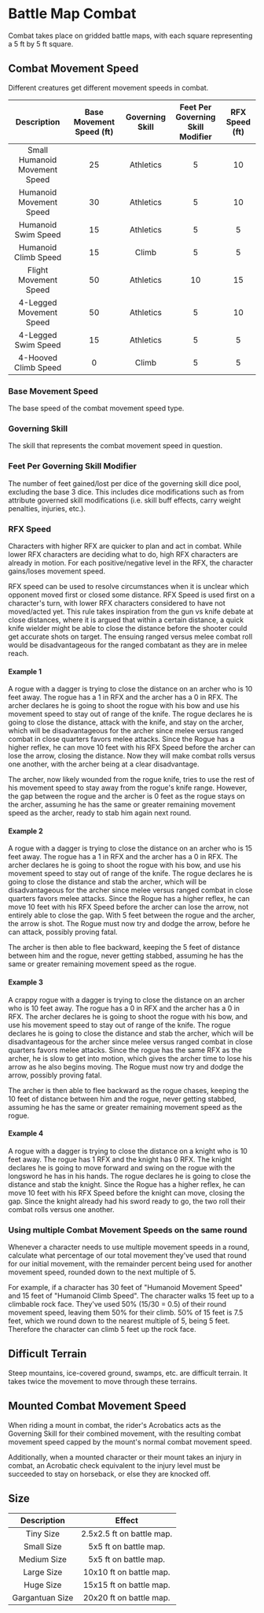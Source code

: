 # Battle Map Combat

Combat takes place on gridded battle maps, with each square representing a 5 ft by 5 ft square.

## Combat Movement Speed

Different creatures get different movement speeds in combat.

|          Description          | Base Movement Speed (ft) | Governing Skill | Feet Per Governing<br />Skill Modifier | RFX Speed (ft) |
| :---------------------------: | :----------------------: | :-------------: | :------------------------------------: | :------------: |
| Small Humanoid Movement Speed |            25            |    Athletics    |                   5                   |       10       |
|    Humanoid Movement Speed    |            30            |    Athletics    |                   5                   |       10       |
|      Humanoid Swim Speed      |            15            |    Athletics    |                   5                   |       5       |
|     Humanoid Climb Speed     |            15            |      Climb      |                   5                   |       5       |
|     Flight Movement Speed     |            50            |    Athletics    |                   10                   |       15       |
|    4-Legged Movement Speed    |            50            |    Athletics    |                   5                   |       10       |
|      4-Legged Swim Speed      |            15            |    Athletics    |                   5                   |       5       |
|     4-Hooved Climb Speed     |            0            |      Climb      |                   5                   |       5       |

### Base Movement Speed

The base speed of the combat movement speed type.

### Governing Skill

The skill that represents the combat movement speed in question.

### Feet Per Governing Skill Modifier

The number of feet gained/lost per dice of the governing skill dice pool, excluding the base 3 dice. This includes dice modifications such as from attribute governed skill modifications (i.e. skill buff effects, carry weight penalties, injuries, etc.).

### RFX Speed

Characters with higher RFX are quicker to plan and act in combat. While lower RFX characters are deciding what to do, high RFX characters are already in motion. For each positive/negative level in the RFX, the character gains/loses movement speed.

RFX speed can be used to resolve circumstances when it is unclear which opponent moved first or closed some distance. RFX Speed is used first on a character's turn, with lower RFX characters considered to have not moved/acted yet. This rule takes inspiration from the gun vs knife debate at close distances, where it is argued that within a certain distance, a quick knife wielder might be able to close the distance before the shooter could get accurate shots on target. The ensuing ranged versus melee combat roll would be disadvantageous for the ranged combatant as they are in melee reach.

#### Example 1

A rogue with a dagger is trying to close the distance on an archer who is 10 feet away. The rogue has a 1 in RFX and the archer has a 0 in RFX. The archer declares he is going to shoot the rogue with his bow and use his movement speed to stay out of range of the knife. The rogue declares he is going to close the distance, attack with the knife, and stay on the archer, which will be disadvantageous for the archer since melee versus ranged combat in close quarters favors melee attacks. Since the Rogue has a higher reflex, he can move 10 feet with his RFX Speed before the archer can lose the arrow, closing the distance. Now they will make combat rolls versus one another, with the archer being at a clear disadvantage.

The archer, now likely wounded from the rogue knife, tries to use the rest of his movement speed to stay away from the rogue's knife range. However, the gap between the rogue and the archer is 0 feet as the rogue stays on the archer, assuming he has the same or greater remaining movement speed as the archer, ready to stab him again next round.

#### Example 2

A rogue with a dagger is trying to close the distance on an archer who is 15 feet away. The rogue has a 1 in RFX and the archer has a 0 in RFX. The archer declares he is going to shoot the rogue with his bow, and use his movement speed to stay out of range of the knife. The rogue declares he is going to close the distance and stab the archer, which will be disadvantageous for the archer since melee versus ranged combat in close quarters favors melee attacks. Since the Rogue has a higher reflex, he can move 10 feet with his RFX Speed before the archer can lose the arrow, not entirely able to close the gap. With 5 feet between the rogue and the archer, the arrow is shot. The Rogue must now try and dodge the arrow, before he can attack, possibly proving fatal.

The archer is then able to flee backward, keeping the 5 feet of distance between him and the rogue, never getting stabbed, assuming he has the same or greater remaining movement speed as the rogue.

#### Example 3

A crappy rogue with a dagger is trying to close the distance on an archer who is 10 feet away. The rogue has a 0 in RFX and the archer has a 0 in RFX. The archer declares he is going to shoot the rogue with his bow, and use his movement speed to stay out of range of the knife. The rogue declares he is going to close the distance and stab the archer, which will be disadvantageous for the archer since melee versus ranged combat in close quarters favors melee attacks. Since the rogue has the same RFX as the archer, he is slow to get into motion, which gives the archer time to lose his arrow as he also begins moving. The Rogue must now try and dodge the arrow, possibly proving fatal.

The archer is then able to flee backward as the rogue chases, keeping the 10 feet of distance between him and the rogue, never getting stabbed, assuming he has the same or greater remaining movement speed as the rogue.

#### Example 4

A rogue with a dagger is trying to close the distance on a knight who is 10 feet away. The rogue has 1 RFX and the knight has 0 RFX. The knight declares he is going to move forward and swing on the rogue with the longsword he has in his hands. The rogue declares he is going to close the distance and stab the knight. Since the Rogue has a higher reflex, he can move 10 feet with his RFX Speed before the knight can move, closing the gap. Since the knight already had his sword ready to go, the two roll their combat rolls versus one another.

### Using multiple Combat Movement Speeds on the same round

Whenever a character needs to use multiple movement speeds in a round, calculate what percentage of our total movement they've used that round for our initial movement, with the remainder percent being used for another movement speed, rounded down to the next multiple of 5.

For example, if a character has 30 feet of "Humanoid Movement Speed" and 15 feet of "Humanoid Climb Speed". The character walks 15 feet up to a climbable rock face. They've used 50% (15/30 = 0.5) of their round movement speed, leaving them 50% for their climb. 50% of 15 feet is 7.5 feet, which we round down to the nearest multiple of 5, being 5 feet. Therefore the character can climb 5 feet up the rock face.

## Difficult Terrain

Steep mountains, ice-covered ground, swamps, etc. are difficult terrain. It takes twice the movement to move through these terrains.

## Mounted Combat Movement Speed

When riding a mount in combat, the rider's Acrobatics acts as the Governing Skill for their combined movement, with the resulting combat movement speed capped by the mount's normal combat movement speed.

Additionally, when a mounted character or their mount takes an injury in combat, an Acrobatic check equivalent to the injury level must be succeeded to stay on horseback, or else they are knocked off.

## Size

|   Description   |          Effect          |
| :-------------: | :-----------------------: |
|    Tiny Size    | 2.5x2.5 ft on battle map. |
|   Small Size   |   5x5 ft on battle map.   |
|   Medium Size   |   5x5 ft on battle map.   |
|   Large Size   |  10x10 ft on battle map.  |
|    Huge Size    |  15x15 ft on battle map.  |
| Gargantuan Size |  20x20 ft on battle map.  |
